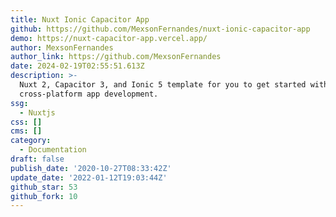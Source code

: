 ```yaml
---
title: Nuxt Ionic Capacitor App
github: https://github.com/MexsonFernandes/nuxt-ionic-capacitor-app
demo: https://nuxt-capacitor-app.vercel.app/
author: MexsonFernandes
author_link: https://github.com/MexsonFernandes
date: 2024-02-19T02:55:51.613Z
description: >-
  Nuxt 2, Capacitor 3, and Ionic 5 template for you to get started with
  cross-platform app development.
ssg:
  - Nuxtjs
css: []
cms: []
category:
  - Documentation
draft: false
publish_date: '2020-10-27T08:33:42Z'
update_date: '2022-01-12T19:03:44Z'
github_star: 53
github_fork: 10
---
```

